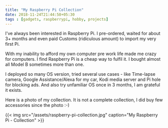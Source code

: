 ```yaml
---
title: "My Raspberry Pi Collection"
date: 2018-11-24T21:44:58+05:30
tags : [gadgets, raspberrypi, hobby, projects]
---
```


I've always been interested in Raspberry Pi. I  pre-ordered, waited for about 3+ months and even paid Customs (ridiculous amount) to import my very first Pi. 

With my inability to afford my own computer pre work life made me crazy for computers. I find Raspberry Pi is a cheap way to fulfil it. I bought almost all Model B sometimes more than one.


I deployed so many OS version, tried several use cases - like Time-lapse camera, Google Assistance/Alexa for my car, Kodi media server and Pi hole for blocking ads. And also try unfamiliar OS once in 3 months, I am grateful it exists.

Here is a photo of my collection. It is not a complete collection, I did buy few accessories since the photo  :-) 

{{< img src="/assets/raspberry-pi-collection.jpg"  caption="My Raspberry Pi - Collection" >}}
